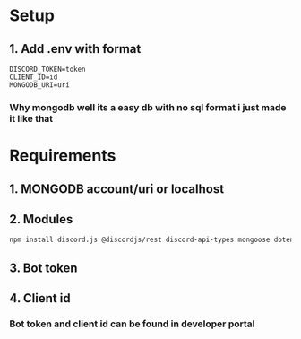 # Setup
## 1. Add .env with format
```
DISCORD_TOKEN=token
CLIENT_ID=id
MONGODB_URI=uri
```
### Why mongodb well its a easy db with no sql format i just made it like that
# Requirements
## 1. MONGODB account/uri or localhost
## 2. Modules
```bash
npm install discord.js @discordjs/rest discord-api-types mongoose dotenv
```
## 3. Bot token
## 4. Client id
### Bot token and client id can be found in developer portal

